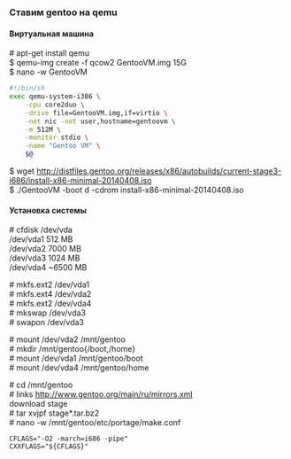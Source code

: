 ### Ставим gentoo на qemu

#### Виртуальная машина
\# apt-get install qemu    
$ qemu-img create -f qcow2 GentooVM.img 15G    
$ nano -w GentooVM    
``` sh
#!/bin/sh
exec qemu-system-i386 \
	-cpu core2duo \
	-drive file=GentooVM.img,if=virtio \
	-net nic -net user,hostname=gentoovm \
	-m 512M \
	-monitor stdio \
	-name "Gentoo VM" \
	$@
```
$ wget http://distfiles.gentoo.org/releases/x86/autobuilds/current-stage3-i686/install-x86-minimal-20140408.iso    
$ ./GentooVM -boot d -cdrom install-x86-minimal-20140408.iso    

#### Установка системы
\# cfdisk /dev/vda    
/dev/vda1 512 MB    
/dev/vda2 7000 MB    
/dev/vda3 1024 MB    
/dev/vda4 ~6500 MB    

\# mkfs.ext2 /dev/vda1    
\# mkfs.ext4 /dev/vda2    
\# mkfs.ext2 /dev/vda4    
\# mkswap /dev/vda3    
\# swapon /dev/vda3    

\# mount /dev/vda2 /mnt/gentoo    
\# mkdir /mnt/gentoo{/boot,/home}    
\# mount /dev/vda1 /mnt/gentoo/boot    
\# mount /dev/vda4 /mnt/gentoo/home    

\# cd /mnt/gentoo    
\# links http://www.gentoo.org/main/ru/mirrors.xml    
download stage    
\# tar xvjpf stage*.tar.bz2    
\# nano -w /mnt/gentoo/etc/portage/make.conf    
```
CFLAGS="-O2 -march=i686 -pipe"
CXXFLAGS="${CFLAGS}"
```
